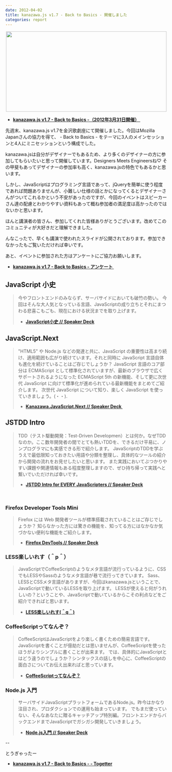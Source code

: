 ```yaml
---
date: 2012-04-02
title: kanazawa.js v1.7 - Back to Basics - 開催しました
categories: report
---
```

<p style="text-align: center;"><a href="http://www.facebook.com/media/set/?set=a.314736818592584.73653.109048162494785&amp;type=1"><img class="aligncenter fig" src="/static/blog/2012/04/kanaj.jpg" alt="" width="500" height="250" /></a></p>

<ul>
	<li><strong><a href="http://kanazawajs.tumblr.com/v1-7/">kanazawa.js v1.7 - Back to Basics -（2012年3月31日開催） </a></strong></li>
</ul>
先週末、kanazawa.js v1.7を金沢歌劇座にて開催しました。今回はMozilla Japanさんの協力を得て、 - Back to Basics - をテーマに3人のメインセッションと4人にミニセッションという構成でした。

kanazawa.jsは自分がデザイナーでもあるため、より多くのデザイナーの方に参加してもらいたいと思って開催しています。Designers Meets Engineersね♡ その甲斐もあってデザイナーの参加率も高く、kanazawa.jsの特色でもあるかと思います。

しかし、JavaScriptはプログラミング言語であって、jQueryを簡単に使う程度であれば問題ありませんが、小難しい仕様の話とかになってくるとデザイナーさんがついてこれるかという不安があったのですが、今回のイベントはスピーカーさん達の配慮とわかりやすい資料もあって概ね参加者の満足度は高かったのではないかと思います。

ほんと講演者の皆さん、参加してくれた皆様ありがとうございます。改めてこのコミュニティが大好きだと理解できました。

んなこったで、早くも講演で使われたスライドが公開されております。参加できなかったもご覧いただければ幸いです。

あと、イベントに参加された方はアンケートにご協力お願いします。
<ul>
	<li><strong><a href="https://docs.google.com/spreadsheet/viewform?formkey=dFdoMXQwYno3WUFUWHVNN2NfcW9OUWc6MQ#gid=0">kanazawa.js v1.7 - Back to Basics - アンケート </a></strong></li>
</ul>
<div><!--more--></div>
<h2>JavaScript 小史</h2>
<blockquote>今やフロントエンドのみならず、サーバサイドにおいても破竹の勢い。
今回はそんな大人気となっている言語、JavaScriptの成り立ちとそれにまつわる悲喜こもごも、現在における状況までを取り上げます。
<ul>
	<li><strong><a href="http://speakerdeck.com/u/badatmath/p/javascript">JavaScript小史 // Speaker Deck</a></strong></li>
</ul>
</blockquote>
<h2>JavaScript.Next</h2>
<blockquote>"HTML5" や Node.js などの発達と共に、JavaScript の重要性は高まり続け、適用範囲も広がり続けています。それと同時に JavaScript 言語自体も進化を続けていることはご存じでしょうか？
JavaScript 言語のコア部分は ECMAScript として標準化されていますが、最新のブラウザで広くサポートされるようになった ECMAScript 5th の新機能、そして更に次世代 JavaScript に向けて標準化が進められている最新機能をまとめてご紹介します。
次世代 JavaScript について知り、楽しく JavaScript を使っていきましょう。(・・).
<ul>
	<li><strong><a href="http://speakerdeck.com/u/dynamis/p/kanazawajavascriptnext ">Kanazawa.JavaScript.Next // Speaker Deck </a></strong></li>
</ul>
</blockquote>
<h2>JSTDD Intro</h2>
<blockquote>TDD（テスト駆動開発：Test-Driven Developmen）とは何か。なぜTDDなのか。ここ数年開発者の間でとても熱いTDDを、できるだけ平易に、ノンプログラマにも実感できる形で紹介します。 JavaScriptのTDDを学ぶうえで最低限知っておきたい用語や分類を整理し、具体的なツールの紹介から開発の流れをお見せしたいと思います。 また実践においてぶつかりやすい課題や関連情報もある程度整理しますので、ぜひ持ち帰って実践へと繋いでいただければ幸いです。
<ul>
	<li><strong><a href="http://speakerdeck.com/u/wtnabe/p/jstdd-intro-for-every-javascripters-kanazawajs-v17-2012-03-31">JSTDD Intro for EVERY JavaScripters // Speaker Deck</a></strong></li>
</ul>
</blockquote>
&nbsp;
<h3>Firefox Developer Tools Mini</h3>
<blockquote>Firefox には Web 開発者ツールが標準搭載されていることはご存じでしょうか？
知らなかった方には驚きの機能を、知ってる方にはなかなか気づかない便利な機能をご紹介します。
<ul>
	<li><strong><a href="http://speakerdeck.com/u/dynamis/p/firefox-devtools">Firefox DevTools // Speaker Deck</a></strong></li>
</ul>
</blockquote>
<h3>LESS楽しいれす（＾p＾）</h3>
<blockquote>JavaScriptでCoffeeScriptのようなメタ言語が流行っているように、CSSでもLESSやSassのようなメタ言語が巷で流行ってきています。
Sass、LESSとCSSメタ言語がありますが、今回はkanazawa.jsということで、JavaScriptで動いているLESSを取り上げます。
LESSが使えると何がうれしいの？ということや、JavaScriptで動いているからこその利点などをご紹介できればと思います。
<ul>
	<li><strong><a href="http://www.slideshare.net/taiju/lessq">LESS楽しいれす(＾q＾)</a></strong></li>
</ul>
</blockquote>
<h3>CoffeeScriptってなんぞ？</h3>
<blockquote>CoffeeScriptはJavaScriptをより楽しく書くための簡易言語です。JavaScriptを書くことが億劫だとは思いませんが、CoffeeScriptを使ったほうがよりシンプルに書くことが出来ます。
では、具体的にJavaScriptとはどう違うのでしょうか？シンタックスの話しを中心に、CoffeeScriptの面白さについてお伝え出来ればと思っています。
<ul>
	<li><strong><a href="http://www.slideshare.net/hayatomizuno/coffeescript-12241689">CoffeeScriptってなんぞ？</a></strong></li>
</ul>
</blockquote>
<h3>Node.js 入門</h3>
<blockquote>サーバサイドJavaScriptプラットフォームであるNode.js。昨今はかなり注目され、プロダクションでの運用も始まっています。
でもまだ使っていない、そんなあなたに贈るキャッチアップ特別編。フロントエンドからバックエンドまでJavaScriptでガシガシ開発していきましょう。
<ul>
	<li><strong><a href="http://speakerdeck.com/u/badatmath/p/nodejs">Node.js入門 // Speaker Deck</a></strong></li>
</ul>
</blockquote>
--

とうぎゃったー
<ul>
	<li><strong><a href="http://togetter.com/li/281666">kanazawa.js v1.7 - Back to Basics - - Togetter</a></strong></li>
</ul>
&nbsp;
